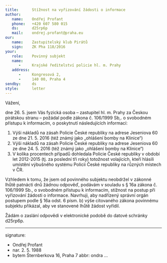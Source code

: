 ```yaml
---
title:      Stížnost na vyřizování žádosti o informace
author:
   name:    Ondřej Profant
   phone:   +420 607 580 015
   ds:      d25rp6p
   mail:    ondrej.profant@praha.eu
our:
   name:    Zastupitelský klub Pirátů
   sign:    ZK Pha 118/2016
your:
   role:    Povinný subjekt
   name:    
      -     Krajské ředitelství policie hl. m. Prahy
   address:
      -     Kongresová 2,
      -     140 00, Praha 4
sendby:     ds
style:      letter
---
```


Vážení,

dne 26. 5. jsem Vás fyzická osoba – zastupitel hl. m. Prahy za Českou pirátskou stranu – požádal podle zákona č. 106/1999 Sb,. o svobodném přístupu k informacím, o poskytnutí následujících informací:

1. Výši nákladů na zásah Policie České republiky na adrese Jeseniova 60 ze dne 21. 5. 2016 (též známý jako „ohlášení bomby na Klinice“)
2. Výši nákladů na zásah Policie České republiky na adrese Jeseniova 60 ze dne 24. 5. 2016 (též známý jako „ohlášení bomby na Klinice“)
3. V kolika procentech případů dohledala Policie České republiky v období let 2012-2015 (tj. za poslední tři roky) totožnost volajících, kteří hlásili umístění výbušného systému Policii České republiky na různých místech v ČR. 

Vzhledem k tomu, že jsem od povinného subjektu neobdržel v zákonné lhůtě patnácti dnů žádnou odpověď, podávám v souladu s § 16a zákona č. 106/1999 Sb., o svobodném přístupu k informacím, stížnost na postup při vyřizování žádosti o informace. Navrhuji, aby nadřízený správní orgán postupem podle § 16a odst. 6 písm. b) výše citovaného zákona povinnému subjektu přikázal, aby ve stanovené lhůtě žádost vyřídil.

Žádám o zaslání odpovědi v elektronické podobě do datové schránky d25rp6p.

---
signature: 
  - Ondřej Profant
  - nar. 2. 5. 1988
  - bytem Šternberkova 16, Praha 7
abbr:       ondra
...
